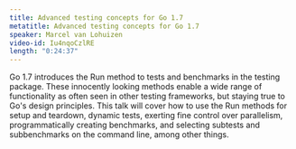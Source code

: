 ```yaml
---
title: Advanced testing concepts for Go 1.7
metatitle: Advanced testing concepts for Go 1.7
speaker: Marcel van Lohuizen
video-id: Iu4nqoCzlRE
length: "0:24:37"
---
```

Go 1.7 introduces the Run method to tests and benchmarks in the testing package. These innocently looking methods enable a wide range of functionality as often seen in other testing frameworks, but staying true to Go's design principles. This talk will cover how to use the Run methods for setup and teardown, dynamic tests, exerting fine control over parallelism, programmatically creating benchmarks, and selecting subtests and subbenchmarks on the command line, among other things.